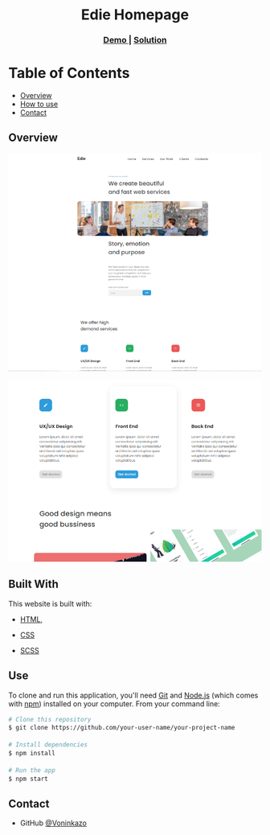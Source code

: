 <h1 align="center">Edie Homepage</h1>

<div align="center">
  <h3>
    <a href="https://github.com/Voninkazo/edie-homepage">
      Demo
    </a>
    <span> | </span>
    <a href="https://edie-homepage-sandy.netlify.app/">
      Solution
    </a>
  </h3>
</div>

<!-- TABLE OF CONTENTS -->

# Table of Contents

-   [Overview](#overview)
-   [How to use](#how-to-use)
-   [Contact](#contact)
<!-- OVERVIEW -->

## Overview
![screenshot](./webroot/screenshots/edie-screenshot2.png)

![screenshot](./webroot/screenshots/edie-screenshot1.png)

## Built With
This website is built with:
 - [HTML](https://www.google.com/search?q=html&rlz=1C1AVFC_enMG885MG885&oq=html&aqs=chrome..69i57j0l2j69i61j69i60l2j69i65l2.1712j0j1&sourceid=chrome&ie=UTF-8),

 - [CSS](https://developer.mozilla.org/en-US/docs/Web/CSS)

 - [SCSS](https://sass-lang.com/guide)


## Use

<!-- Example: -->

To clone and run this application, you'll need [Git](https://git-scm.com) and [Node.js](https://nodejs.org/en/download/) (which comes with [npm](http://npmjs.com)) installed on your computer. From your command line:

```bash
# Clone this repository
$ git clone https://github.com/your-user-name/your-project-name

# Install dependencies
$ npm install

# Run the app
$ npm start
```

## Contact
-   GitHub [@Voninkazo](https://github.com/Voninkazo)